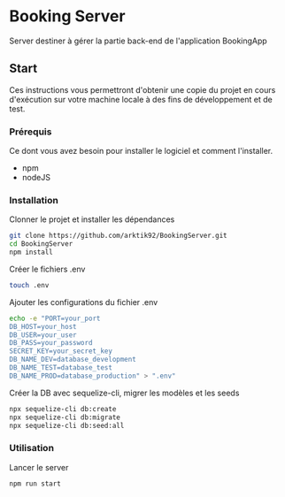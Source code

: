 # Booking Server

Server destiner à gérer la partie back-end de l'application BookingApp

## Start

Ces instructions vous permettront d'obtenir une copie du projet en cours d'exécution sur votre machine locale à des fins de développement et de test.

### Prérequis

Ce dont vous avez besoin pour installer le logiciel et comment l'installer.
- npm
- nodeJS

### Installation

Clonner le projet et installer les dépendances
```bash
git clone https://github.com/arktik92/BookingServer.git
cd BookingServer
npm install
```
Créer le fichiers .env
```bash
touch .env
```


Ajouter les configurations du fichier .env

```bash
echo -e "PORT=your_port
DB_HOST=your_host
DB_USER=your_user
DB_PASS=your_password
SECRET_KEY=your_secret_key
DB_NAME_DEV=database_development
DB_NAME_TEST=database_test
DB_NAME_PROD=database_production" > ".env"

```

Créer la DB avec sequelize-cli, migrer les modèles et les seeds
```bash
npx sequelize-cli db:create
npx sequelize-cli db:migrate
npx sequelize-cli db:seed:all
```

### Utilisation 

Lancer le server
```bash
npm run start
```
